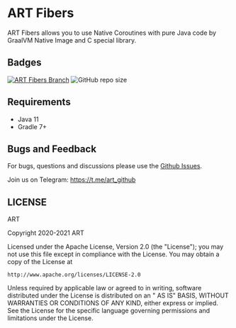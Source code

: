 # ART Fibers

ART Fibers allows you to use Native Coroutines with pure Java code by GraalVM Native Image and C special library.

## Badges

[![ART Fibers Branch](https://github.com/art-community/art-fibers/actions/workflows/push-branch.yml/badge.svg)](https://github.com/art-community/art-fibers/actions/workflows/push-branch.yml)
![GitHub repo size](https://img.shields.io/github/repo-size/art-community/art-fibers)

## Requirements

- Java 11
- Gradle 7+

## Bugs and Feedback

For bugs, questions and discussions please use the [Github Issues](https://github.com/art-community/art-fibers/issues).

Join us on Telegram: https://t.me/art_github

## LICENSE

ART

Copyright 2020-2021 ART

Licensed under the Apache License, Version 2.0 (the "License"); you may not use this file except in compliance with the
License. You may obtain a copy of the License at

    http://www.apache.org/licenses/LICENSE-2.0

Unless required by applicable law or agreed to in writing, software distributed under the License is distributed on an "
AS IS" BASIS, WITHOUT WARRANTIES OR CONDITIONS OF ANY KIND, either express or implied. See the License for the specific
language governing permissions and limitations under the License.
